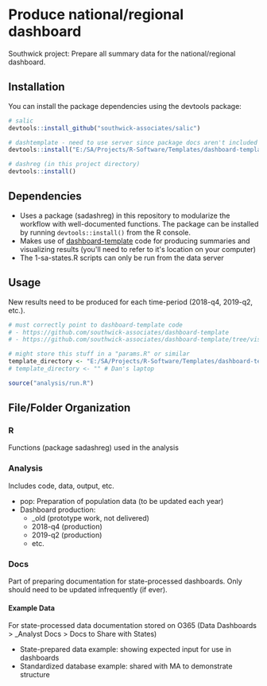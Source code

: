 
# Produce national/regional dashboard

Southwick project: Prepare all summary data for the national/regional dashboard.

## Installation

You can install the package dependencies using the devtools package:

``` r
# salic
devtools::install_github("southwick-associates/salic")

# dashtemplate - need to use server since package docs aren't included in repo
devtools::install("E:/SA/Projects/R-Software/Templates/dashboard-template")

# dashreg (in this project directory)
devtools::install()
```

## Dependencies

- Uses a package (sadashreg) in this repository to modularize the workflow with well-documented functions. The package can be installed by running `devtools::install()` from the R console.
- Makes use of [dashboard-template](https://github.com/southwick-associates/dashboard-template) code for producing summaries and visualizing results (you'll need to refer to it's location on your computer)
- The 1-sa-states.R scripts can only be run from the data server

## Usage

New results need to be produced for each time-period (2018-q4, 2019-q2, etc.).

``` r
# must correctly point to dashboard-template code 
# - https://github.com/southwick-associates/dashboard-template
# - https://github.com/southwick-associates/dashboard-template/tree/visualize

# might store this stuff in a "params.R" or similar
template_directory <- "E:/SA/Projects/R-Software/Templates/dashboard-template" # server
# template_directory <- "" # Dan's laptop

source("analysis/run.R")
```

## File/Folder Organization

### R

Functions (package sadashreg) used in the analysis

### Analysis

Includes code, data, output, etc.

- pop: Preparation of population data (to be updated each year)
- Dashboard production:
    + _old (prototype work, not delivered)
    + 2018-q4 (production)
    + 2019-q2 (production)
    + etc.
    
### Docs

Part of preparing documentation for state-processed dashboards. Only should need to be updated infrequently (if ever).

#### Example Data

For state-processed data documentation stored on O365 (Data Dashboards > _Analyst Docs > Docs to Share with States)

- State-prepared data example: showing expected input for use in dashboards
- Standardized database example: shared with MA to demonstrate structure
